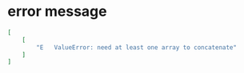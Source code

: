 # error message

```json
[
    [
        "E   ValueError: need at least one array to concatenate"
    ]
]
```
